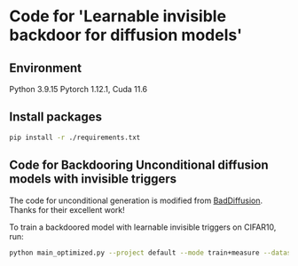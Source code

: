 # Code for 'Learnable invisible backdoor for diffusion models'

## Environment
Python 3.9.15
Pytorch 1.12.1, Cuda 11.6

## Install packages
```bash
pip install -r ./requirements.txt
```

## Code for Backdooring Unconditional diffusion models with invisible triggers

The code for unconditional generation is modified from [BadDiffusion](https://github.com/IBM/BadDiffusion). Thanks for their excellent work!

To train a backdoored model with learnable invisible triggers on CIFAR10, run:
```bash
python main_optimized.py --project default --mode train+measure --dataset CIFAR10 --batch 128 --epoch 50 --poison_rate 0.1 --trigger STOP_SIGN_14 --target HAT --ckpt DDPM-CIFAR10-32 --fclip o -o --gpu 0
```




